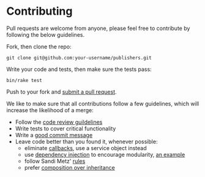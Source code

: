 # Contributing

Pull requests are welcome from anyone, please feel free to contribute by following the below guidelines.

Fork, then clone the repo:

    git clone git@github.com:your-username/publishers.git

Write your code and tests, then make sure the tests pass:

    bin/rake test

Push to your fork and [submit a pull request][pr].

[pr]: https://github.com/brave-intl/publishers/compare/

We like to make sure that all contributions follow a few guidelines, which will increase the likelihood of a merge:

- Follow the [code review guildelines][codereview]
- Write tests to cover critical functionality
- Write a [good commit message][commit]
- Leave code better than you found it, whenever possible:
  - eliminate [callbacks][callbacks], use a service object instead
  - use [dependency injection][di] to encourage modularity, [an example][di-ex]
  - follow Sandi Metz' [rules][sm]
  - prefer [composition over inheritance][composition]

[composition]: https://betterprogramming.pub/prefer-composition-over-inheritance-1602d5149ea1
[di]: https://solnic.codes/2013/12/17/the-world-needs-another-post-about-dependency-injection-in-ruby/
[di-ex]: https://github.com/brave-intl/publishers/blob/staging/app/services/bitflyer/refresher.rb
[callbacks]: https://engineering.gusto.com/the-rails-callbacks-best-practices-used-at-gusto/
[sm]: https://thoughtbot.com/blog/sandi-metz-rules-for-developers
[codereview]: https://github.com/thoughtbot/guides/tree/main/code-review
[commit]: http://tbaggery.com/2008/04/19/a-note-about-git-commit-messages.html
